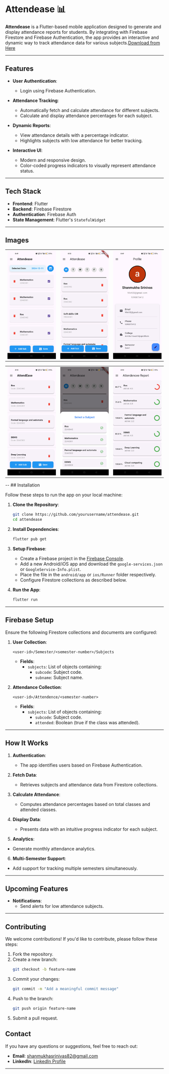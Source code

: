 # Attendease 📊

**Attendease** is a Flutter-based mobile application designed to generate and display attendance reports for students. By integrating with Firebase Firestore and Firebase Authentication, the app provides an interactive and dynamic way to track attendance data for various subjects.[Download from Here](https://drive.google.com/drive/folders/1PSZQfORf8TbwycNNk6Wa3z1zChZeg2Zb?usp=sharing)

---

## Features

- **User Authentication**:
  - Login using Firebase Authentication.
  
- **Attendance Tracking**:
  - Automatically fetch and calculate attendance for different subjects.
  - Calculate and display attendance percentages for each subject.

- **Dynamic Reports**:
  - View attendance details with a percentage indicator.
  - Highlights subjects with low attendance for better tracking.

- **Interactive UI**:
  - Modern and responsive design.
  - Color-coded progress indicators to visually represent attendance status.

---

## Tech Stack

- **Frontend**: Flutter
- **Backend**: Firebase Firestore
- **Authentication**: Firebase Auth
- **State Management**: Flutter's `StatefulWidget`

---
## Images
<table>
  <tr>
    <td><img src="assests/images/HomeScreen.jpg" alt="Home Screen" width="300"></td>
    <td><img src="assests/images/timtable.jpg" alt="Subject" width="300"></td>
     <td><img src="assests/images/profile.jpg" alt="Profile" width="300"></td>
  </tr>
</table>
<table>
  <tr>
    <td><img src="assests/images/CreateSubject.jpg" alt="Subject" width="300"></td>
    <td><img src="assests/images/Addsubjecttotimetable.jpg" alt="Timetable" width="300"></td>
    <td><img src="assests/images/Attendence report.jpg" alt="Attendence Report" width="300"></td>
  </tr>
</table>
--
## Installation

Follow these steps to run the app on your local machine:

1. **Clone the Repository**:
   ```bash
   git clone https://github.com/yourusername/attendease.git
   cd attendease
   ```

2. **Install Dependencies**:
   ```bash
   flutter pub get
   ```

3. **Setup Firebase**:
   - Create a Firebase project in the [Firebase Console](https://console.firebase.google.com/).
   - Add a new Android/iOS app and download the `google-services.json` or `GoogleService-Info.plist`.
   - Place the file in the `android/app` or `ios/Runner` folder respectively.
   - Configure Firestore collections as described below.

4. **Run the App**:
   ```bash
   flutter run
   ```

---

## Firebase Setup

Ensure the following Firestore collections and documents are configured:

1. **User Collection**: 
   ```
   <user-id>/Semester/<semester-number>/Subjects
   ```
   - **Fields**:
     - `subjects`: List of objects containing:
       - `subcode`: Subject code.
       - `subname`: Subject name.

2. **Attendance Collection**:
   ```
   <user-id>/Attendence/<semester-number>
   ```
   - **Fields**:
     - `subjects`: List of objects containing:
       - `subcode`: Subject code.
       - `attended`: Boolean (true if the class was attended).

---

## How It Works

1. **Authentication**:
   - The app identifies users based on Firebase Authentication.

2. **Fetch Data**:
   - Retrieves subjects and attendance data from Firestore collections.

3. **Calculate Attendance**:
   - Computes attendance percentages based on total classes and attended classes.

4. **Display Data**:
   - Presents data with an intuitive progress indicator for each subject.
    
5. **Analytics**:
  - Generate monthly attendance analytics.
  
6. **Multi-Semester Support**:
  - Add support for tracking multiple semesters simultaneously.

---

## Upcoming Features

- **Notifications**:
  - Send alerts for low attendance subjects.
---

## Contributing

We welcome contributions! If you'd like to contribute, please follow these steps:

1. Fork the repository.
2. Create a new branch:
   ```bash
   git checkout -b feature-name
   ```
3. Commit your changes:
   ```bash
   git commit -m "Add a meaningful commit message"
   ```
4. Push to the branch:
   ```bash
   git push origin feature-name
   ```
5. Submit a pull request.


## Contact

If you have any questions or suggestions, feel free to reach out:

- **Email**: shanmukhasrinivas82@gmail.com
- **LinkedIn**: [LinkedIn Profile](https://www.linkedin.com/in/shannu6637/)

---
